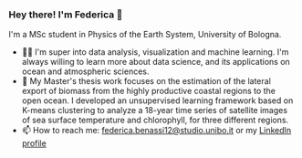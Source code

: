 ### Hey there! I'm Federica 👋

<!--
**fedebenassi/fedebenassi** is a ✨ _special_ ✨ repository because its `README.md` (this file) appears on your GitHub profile.
-->

I'm a MSc student in Physics of the Earth System, University of Bologna. 

- 👩‍💻 I'm super into data analysis, visualization and machine learning. I'm always willing to learn more about data science, and its applications on ocean and atmospheric sciences. 
- 🔭 My Master's thesis work focuses on the estimation of the lateral export of biomass from the highly productive coastal regions to the open ocean. I developed an unsupervised learning framework based on K-means clustering to analyze a 18-year time series of satellite images of sea surface temperature and chlorophyll, for three different regions. 
- 📫 How to reach me: federica.benassi12@studio.unibo.it or my [LinkedIn profile](https://www.linkedin.com/in/federica-benassi-3b3113238/)

<!--
- 👯 I’m looking to collaborate on ...
- 🤔 I’m looking for help with ...
- 💬 Ask me about ...
- 😄 Pronouns: ...
- ⚡ Fun fact: ...
-->
